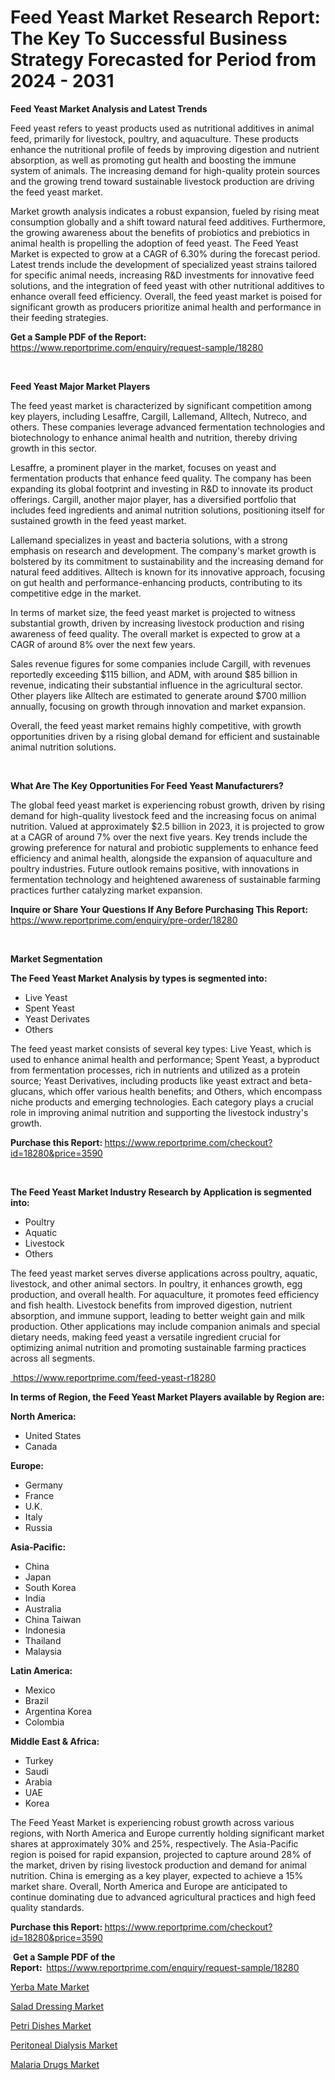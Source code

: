 <p><h1>Feed Yeast Market Research Report: The Key To Successful Business Strategy Forecasted for Period from 2024 - 2031</h1></p><p><strong>Feed Yeast Market Analysis and Latest Trends</strong></p>
<p><p>Feed yeast refers to yeast products used as nutritional additives in animal feed, primarily for livestock, poultry, and aquaculture. These products enhance the nutritional profile of feeds by improving digestion and nutrient absorption, as well as promoting gut health and boosting the immune system of animals. The increasing demand for high-quality protein sources and the growing trend toward sustainable livestock production are driving the feed yeast market.</p><p>Market growth analysis indicates a robust expansion, fueled by rising meat consumption globally and a shift toward natural feed additives. Furthermore, the growing awareness about the benefits of probiotics and prebiotics in animal health is propelling the adoption of feed yeast. The Feed Yeast Market is expected to grow at a CAGR of 6.30% during the forecast period. Latest trends include the development of specialized yeast strains tailored for specific animal needs, increasing R&D investments for innovative feed solutions, and the integration of feed yeast with other nutritional additives to enhance overall feed efficiency. Overall, the feed yeast market is poised for significant growth as producers prioritize animal health and performance in their feeding strategies.</p></p>
<p><strong>Get a Sample PDF of the Report:&nbsp;</strong> <a href="https://www.reportprime.com/enquiry/request-sample/18280?utm_campaign=121&utm_medium=2&utm_source=Github&utm_content=ia&utm_term=21112024&utm_id=feed-yeast">https://www.reportprime.com/enquiry/request-sample/18280</a></p>
<p>&nbsp;</p>
<p><strong>Feed Yeast Major Market Players</strong></p>
<p><p>The feed yeast market is characterized by significant competition among key players, including Lesaffre, Cargill, Lallemand, Alltech, Nutreco, and others. These companies leverage advanced fermentation technologies and biotechnology to enhance animal health and nutrition, thereby driving growth in this sector.</p><p>Lesaffre, a prominent player in the market, focuses on yeast and fermentation products that enhance feed quality. The company has been expanding its global footprint and investing in R&D to innovate its product offerings. Cargill, another major player, has a diversified portfolio that includes feed ingredients and animal nutrition solutions, positioning itself for sustained growth in the feed yeast market.</p><p>Lallemand specializes in yeast and bacteria solutions, with a strong emphasis on research and development. The company's market growth is bolstered by its commitment to sustainability and the increasing demand for natural feed additives. Alltech is known for its innovative approach, focusing on gut health and performance-enhancing products, contributing to its competitive edge in the market.</p><p>In terms of market size, the feed yeast market is projected to witness substantial growth, driven by increasing livestock production and rising awareness of feed quality. The overall market is expected to grow at a CAGR of around 8% over the next few years.</p><p>Sales revenue figures for some companies include Cargill, with revenues reportedly exceeding $115 billion, and ADM, with around $85 billion in revenue, indicating their substantial influence in the agricultural sector. Other players like Alltech are estimated to generate around $700 million annually, focusing on growth through innovation and market expansion.</p><p>Overall, the feed yeast market remains highly competitive, with growth opportunities driven by a rising global demand for efficient and sustainable animal nutrition solutions.</p></p>
<p>&nbsp;</p>
<p><strong>What Are The Key Opportunities For Feed Yeast Manufacturers?</strong></p>
<p><p>The global feed yeast market is experiencing robust growth, driven by rising demand for high-quality livestock feed and the increasing focus on animal nutrition. Valued at approximately $2.5 billion in 2023, it is projected to grow at a CAGR of around 7% over the next five years. Key trends include the growing preference for natural and probiotic supplements to enhance feed efficiency and animal health, alongside the expansion of aquaculture and poultry industries. Future outlook remains positive, with innovations in fermentation technology and heightened awareness of sustainable farming practices further catalyzing market expansion.</p></p>
<p><strong>Inquire or Share Your Questions If Any Before Purchasing This Report:</strong> <a href="https://www.reportprime.com/enquiry/pre-order/18280?utm_campaign=121&utm_medium=2&utm_source=Github&utm_content=ia&utm_term=21112024&utm_id=feed-yeast">https://www.reportprime.com/enquiry/pre-order/18280</a></p>
<p>&nbsp;</p>
<p><strong>Market Segmentation</strong></p>
<p><strong>The Feed Yeast Market Analysis by types is segmented into:</strong></p>
<p><ul><li>Live Yeast</li><li>Spent Yeast</li><li>Yeast Derivates</li><li>Others</li></ul></p>
<p><p>The feed yeast market consists of several key types: Live Yeast, which is used to enhance animal health and performance; Spent Yeast, a byproduct from fermentation processes, rich in nutrients and utilized as a protein source; Yeast Derivatives, including products like yeast extract and beta-glucans, which offer various health benefits; and Others, which encompass niche products and emerging technologies. Each category plays a crucial role in improving animal nutrition and supporting the livestock industry's growth.</p></p>
<p><strong>Purchase this Report:&nbsp;</strong><a href="https://www.reportprime.com/checkout?id=18280&price=3590&utm_campaign=121&utm_medium=2&utm_source=Github&utm_content=ia&utm_term=21112024&utm_id=feed-yeast">https://www.reportprime.com/checkout?id=18280&price=3590</a></p>
<p>&nbsp;</p>
<p><strong>The Feed Yeast Market Industry Research by Application is segmented into:</strong></p>
<p><ul><li>Poultry</li><li>Aquatic</li><li>Livestock</li><li>Others</li></ul></p>
<p><p>The feed yeast market serves diverse applications across poultry, aquatic, livestock, and other animal sectors. In poultry, it enhances growth, egg production, and overall health. For aquaculture, it promotes feed efficiency and fish health. Livestock benefits from improved digestion, nutrient absorption, and immune support, leading to better weight gain and milk production. Other applications may include companion animals and special dietary needs, making feed yeast a versatile ingredient crucial for optimizing animal nutrition and promoting sustainable farming practices across all segments.</p></p>
<p><a href="https://www.reportprime.com/feed-yeast-r18280?utm_campaign=121&utm_medium=2&utm_source=Github&utm_content=ia&utm_term=21112024&utm_id=feed-yeast">&nbsp;https://www.reportprime.com/feed-yeast-r18280</a></p>
<p><strong>In terms of Region, the Feed Yeast Market Players available by Region are:</strong></p>
<p>
    <p> <strong> North America: </strong>
        <ul>
            <li>United States</li>
            <li>Canada</li>
        </ul>
        </p> 
    <p> <strong> Europe: </strong>
        <ul>
            <li>Germany</li>
            <li>France</li>
            <li>U.K.</li>
            <li>Italy</li>
            <li>Russia</li>
        </ul>
        </p> 
    <p> <strong> Asia-Pacific: </strong>
        <ul>
            <li>China</li>
            <li>Japan</li>
            <li>South Korea</li>
            <li>India</li>
            <li>Australia</li>
            <li>China Taiwan</li>
            <li>Indonesia</li>
            <li>Thailand</li>
            <li>Malaysia</li>
        </ul>
        </p> 
    <p> <strong> Latin America: </strong>
        <ul>
            <li>Mexico</li>
            <li>Brazil</li>
            <li>Argentina Korea</li>
            <li>Colombia</li>
        </ul>
        </p> 
    <p> <strong> Middle East & Africa: </strong>
        <ul>
            <li>Turkey</li>
            <li>Saudi</li>
            <li>Arabia</li>
            <li>UAE</li>
            <li>Korea</li>
        </ul>
    </p>
    </p>
<p><p>The Feed Yeast Market is experiencing robust growth across various regions, with North America and Europe currently holding significant market shares at approximately 30% and 25%, respectively. The Asia-Pacific region is poised for rapid expansion, projected to capture around 28% of the market, driven by rising livestock production and demand for animal nutrition. China is emerging as a key player, expected to achieve a 15% market share. Overall, North America and Europe are anticipated to continue dominating due to advanced agricultural practices and high feed quality standards.</p></p>
<p><strong>Purchase this Report: </strong><a href="https://www.reportprime.com/checkout?id=18280&price=3590&utm_campaign=121&utm_medium=2&utm_source=Github&utm_content=ia&utm_term=21112024&utm_id=feed-yeast">https://www.reportprime.com/checkout?id=18280&price=3590</a></p>
<p>&nbsp;<strong>Get a Sample PDF of the Report:&nbsp;&nbsp;</strong><a href="https://www.reportprime.com/enquiry/request-sample/18280?utm_campaign=121&utm_medium=2&utm_source=Github&utm_content=ia&utm_term=21112024&utm_id=feed-yeast">https://www.reportprime.com/enquiry/request-sample/18280</a></p>
<p><strong></strong></p>
<p><p><a href="https://github.com/RoccoManning/Market-Research-Report-List-7/blob/main/yerba-mate-market.md?utm_campaign=121&utm_medium=2&utm_source=Github&utm_content=ia&utm_term=21112024&utm_id=feed-yeast">Yerba Mate Market</a></p><p><a href="https://github.com/gulaimolin/Market-Research-Report-List-6/blob/main/salad-dressing-market.md?utm_campaign=121&utm_medium=2&utm_source=Github&utm_content=ia&utm_term=21112024&utm_id=feed-yeast">Salad Dressing Market</a></p><p><a href="https://www.linkedin.com/pulse/petri-dishes-report-industry-analysis-growth-projections-k8wee?utm_campaign=121&utm_medium=2&utm_source=Github&utm_content=ia&utm_term=21112024&utm_id=feed-yeast">Petri Dishes Market</a></p><p><a href="https://www.linkedin.com/pulse/peritoneal-dialysis-market-forecast-future-growth-opportunities-ajjue?utm_campaign=121&utm_medium=2&utm_source=Github&utm_content=ia&utm_term=21112024&utm_id=feed-yeast">Peritoneal Dialysis Market</a></p><p><a href="https://issuu.com/reportprime-2/docs/malaria-drugs-market-size-2030.pptx_8464a932c4ec60?utm_campaign=121&utm_medium=2&utm_source=Github&utm_content=ia&utm_term=21112024&utm_id=feed-yeast">Malaria Drugs Market</a></p></p>